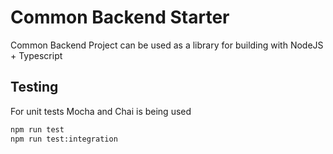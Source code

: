 # Common Backend Starter

Common Backend Project can be used as a library for building with NodeJS + Typescript 

## Testing

For unit tests Mocha and Chai is being used

```bash
npm run test
npm run test:integration
```